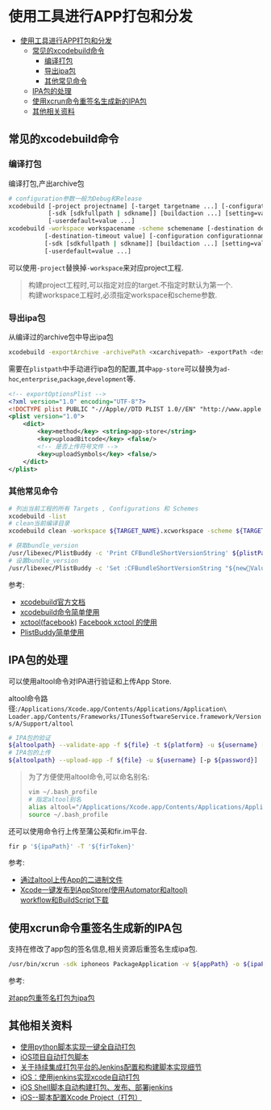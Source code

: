 # 使用工具进行APP打包和分发

<!-- TOC -->

- [使用工具进行APP打包和分发](#%E4%BD%BF%E7%94%A8%E5%B7%A5%E5%85%B7%E8%BF%9B%E8%A1%8Capp%E6%89%93%E5%8C%85%E5%92%8C%E5%88%86%E5%8F%91)
    - [常见的xcodebuild命令](#%E5%B8%B8%E8%A7%81%E7%9A%84xcodebuild%E5%91%BD%E4%BB%A4)
        - [编译打包](#%E7%BC%96%E8%AF%91%E6%89%93%E5%8C%85)
        - [导出ipa包](#%E5%AF%BC%E5%87%BAipa%E5%8C%85)
        - [其他常见命令](#%E5%85%B6%E4%BB%96%E5%B8%B8%E8%A7%81%E5%91%BD%E4%BB%A4)
    - [IPA包的处理](#ipa%E5%8C%85%E7%9A%84%E5%A4%84%E7%90%86)
    - [使用xcrun命令重签名生成新的IPA包](#%E4%BD%BF%E7%94%A8xcrun%E5%91%BD%E4%BB%A4%E9%87%8D%E7%AD%BE%E5%90%8D%E7%94%9F%E6%88%90%E6%96%B0%E7%9A%84ipa%E5%8C%85)
    - [其他相关资料](#%E5%85%B6%E4%BB%96%E7%9B%B8%E5%85%B3%E8%B5%84%E6%96%99)

<!-- /TOC -->

## 常见的xcodebuild命令

### 编译打包

编译打包,产出archive包

```sh
# configuration参数一般为Debug和Release
xcodebuild [-project projectname] [-target targetname ...] [-configuration configurationname]
           [-sdk [sdkfullpath | sdkname]] [buildaction ...] [setting=value ...]
           [-userdefault=value ...]
xcodebuild -workspace workspacename -scheme schemename [-destination destinationspecifier]
          [-destination-timeout value] [-configuration configurationname]
          [-sdk [sdkfullpath | sdkname]] [buildaction ...] [setting=value ...]
          [-userdefault=value ...]
```

可以使用`-project`替换掉`-workspace`来对应project工程.

> 构建project工程时,可以指定对应的target.不指定时默认为第一个.  
构建workspace工程时,必须指定workspace和scheme参数.

### 导出ipa包

从编译过的archive包中导出ipa包

```sh
xcodebuild -exportArchive -archivePath <xcarchivepath> -exportPath <destinationpath> -exportOptionsPlist <plistpath>
```

需要在`plistpath`中手动进行ipa包的配置,其中`app-store`可以替换为`ad-hoc`,`enterprise`,`package`,`development`等.

```xml
<!-- exportOptionsPlist -->
<?xml version="1.0" encoding="UTF-8"?>
<!DOCTYPE plist PUBLIC "-//Apple//DTD PLIST 1.0//EN" "http://www.apple.com/DTDs/PropertyList-1.0.dtd">
<plist version="1.0">
    <dict>
        <key>method</key> <string>app-store</string>
        <key>uploadBitcode</key> <false/>
        <!-- 是否上传符号文件 -->
        <key>uploadSymbols</key> <false/>
    </dict>
</plist>
```

### 其他常见命令

```sh
# 列出当前工程的所有 Targets , Configurations 和 Schemes
xcodebuild -list
# clean当前编译目录
xcodebuild clean -workspace ${TARGET_NAME}.xcworkspace -scheme ${TARGET_NAME} -configuration ${BUILD_TYPE}

# 获取bundle_version
/usr/libexec/PlistBuddy -c 'Print CFBundleShortVersionString' ${plistPath}
# 设置bundle_version
/usr/libexec/PlistBuddy -c 'Set :CFBundleShortVersionString "${newValue}"' ${plistPath}
```

参考:

* [xcodebuild官方文档](https://developer.apple.com/legacy/library/documentation/Darwin/Reference/ManPages/man1/xcodebuild.1.html)
* [xcodebuild命令简单使用](https://www.jianshu.com/p/88d9f2e57004)
* [xctool(facebook)](https://github.com/facebook/xctool)
[Facebook xctool 的使用](https://www.jianshu.com/p/23646d85cfa1)
* [PlistBuddy简单使用](https://www.jianshu.com/p/2167f755c47e)

## IPA包的处理

可以使用altool命令对IPA进行验证和上传App Store.

altool命令路径:`/Applications/Xcode.app/Contents/Applications/Application\ Loader.app/Contents/Frameworks/ITunesSoftwareService.framework/Versions/A/Support/altool`

```sh
# IPA包的验证
${altoolpath} --validate-app -f ${file} -t ${platform} -u ${username} [-p ${password}]
# IPA包的上传
${altoolpath} --upload-app -f ${file} -u ${username} [-p ${password}]
```

> 为了方便使用altool命令,可以命名别名:
> ```sh
> vim ~/.bash_profile
> # 指定altool别名
> alias altool="/Applications/Xcode.app/Contents/Applications/Application\ Loader.app/Contents/Frameworks/ITunesSoftwareService.framework/Versions/A/Support/altool"
> source ~/.bash_profile
> ```

还可以使用命令行上传至蒲公英和fir.im平台.

```sh
fir p '${ipaPath}' -T '${firToken}'
```

参考:

* [通过altool上传App的二进制文件](http://help.apple.com/itc/apploader/#/apdATD1E53-D1E1A1303-D1E53A1126)
* [Xcode一键发布到AppStore(使用Automator和altool)](http://blog.csdn.net/gukong/article/details/51578618)  
[workflow和BuildScript下载](https://github.com/Quxiaolei/Quxiaolei.github.io/tree/master/resources/Xcode%E4%B8%80%E9%94%AE%E5%8F%91%E5%B8%83%E5%88%B0AppStore(%E4%BD%BF%E7%94%A8Automator%E5%92%8Caltool))

## 使用xcrun命令重签名生成新的IPA包

支持在修改了app包的签名信息,相关资源后重签名生成ipa包.

```sh
/usr/bin/xcrun -sdk iphoneos PackageApplication -v ${appPath} -o ${ipaPath} --sign ${signInfo} --embed ${mobileprovisionPath}
```

参考:

[对app包重签名打包为ipa包](http://www.cnblogs.com/yesun/archive/2013/08/16/3261839.html)

## 其他相关资料

* [使用python脚本实现一键全自动打包](https://github.com/Quxiaolei/iOSAutoPackage)
* [iOS项目自动打包脚本](https://github.com/hades0918/ipapy)
* [关于持续集成打包平台的Jenkins配置和构建脚本实现细节](http://debugtalk.com/post/iOS-Android-Packing-with-Jenkins-details/)
* [iOS：使用jenkins实现xcode自动打包](http://blog.csdn.net/u014641783/article/details/50866196)
* [iOS Shell脚本自动构建打包、发布、部署jenkins](https://www.jianshu.com/p/ad4a9c40ae59)
* [iOS--脚本配置Xcode Project（打包）](http://blog.csdn.net/chsadin/article/details/61192923)